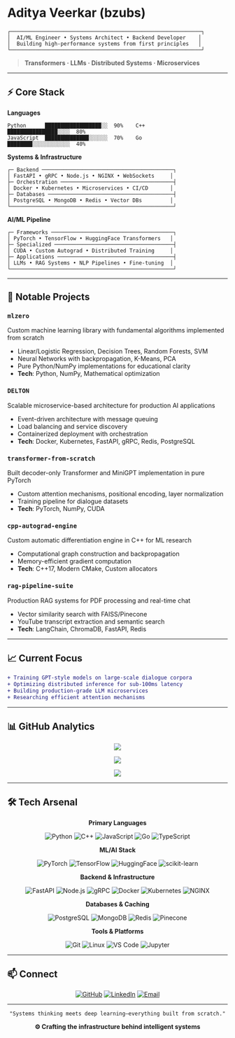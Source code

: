 # Aditya Veerkar (bzubs)

```ascii
┌─────────────────────────────────────────────────────────────┐
│  AI/ML Engineer • Systems Architect • Backend Developer    │
│  Building high-performance systems from first principles   │
└─────────────────────────────────────────────────────────────┘
```

> **Transformers · LLMs · Distributed Systems · Microservices**

---

## ⚡ Core Stack

**Languages**
```
Python      ██████████████████░░  90%    C++        ████████████████░░░░  80%
JavaScript  ██████████████░░░░░░  70%    Go         ████████░░░░░░░░░░░░  40%
```

**Systems & Infrastructure**
```
┌─ Backend ──────────────────────────────────────────┐
│ FastAPI • gRPC • Node.js • NGINX • WebSockets     │
├─ Orchestration ────────────────────────────────────┤
│ Docker • Kubernetes • Microservices • CI/CD       │
├─ Databases ────────────────────────────────────────┤
│ PostgreSQL • MongoDB • Redis • Vector DBs         │
└────────────────────────────────────────────────────┘
```

**AI/ML Pipeline**
```
┌─ Frameworks ───────────────────────────────────────┐
│ PyTorch • TensorFlow • HuggingFace Transformers   │
├─ Specialized ──────────────────────────────────────┤
│ CUDA • Custom Autograd • Distributed Training     │
├─ Applications ─────────────────────────────────────┤
│ LLMs • RAG Systems • NLP Pipelines • Fine-tuning  │
└────────────────────────────────────────────────────┘
```

---

## 🔬 Notable Projects

### `mlzero`
Custom machine learning library with fundamental algorithms implemented from scratch
- Linear/Logistic Regression, Decision Trees, Random Forests, SVM
- Neural Networks with backpropagation, K-Means, PCA
- Pure Python/NumPy implementations for educational clarity
- **Tech**: Python, NumPy, Mathematical optimization

### `DELTON`
Scalable microservice-based architecture for production AI applications
- Event-driven architecture with message queuing
- Load balancing and service discovery
- Containerized deployment with orchestration
- **Tech**: Docker, Kubernetes, FastAPI, gRPC, Redis, PostgreSQL

### `transformer-from-scratch`
Built decoder-only Transformer and MiniGPT implementation in pure PyTorch
- Custom attention mechanisms, positional encoding, layer normalization
- Training pipeline for dialogue datasets
- **Tech**: PyTorch, NumPy, CUDA

### `cpp-autograd-engine`
Custom automatic differentiation engine in C++ for ML research
- Computational graph construction and backpropagation
- Memory-efficient gradient computation
- **Tech**: C++17, Modern CMake, Custom allocators

### `rag-pipeline-suite`
Production RAG systems for PDF processing and real-time chat
- Vector similarity search with FAISS/Pinecone
- YouTube transcript extraction and semantic search
- **Tech**: LangChain, ChromaDB, FastAPI, Redis

---

## 📈 Current Focus

```diff
+ Training GPT-style models on large-scale dialogue corpora
+ Optimizing distributed inference for sub-100ms latency
+ Building production-grade LLM microservices
+ Researching efficient attention mechanisms
```

---

## 📊 GitHub Analytics

<div align="center">

![](https://github-readme-stats.vercel.app/api?username=bzubs&show_icons=true&theme=dark&hide_border=true&bg_color=0d1117&title_color=58a6ff&icon_color=1f6feb&text_color=c9d1d9&count_private=true)

![](https://github-readme-streak-stats.herokuapp.com/?user=bzubs&theme=dark&hide_border=true&background=0d1117&ring=58a6ff&fire=1f6feb&currStreakLabel=c9d1d9)

![](https://github-readme-stats.vercel.app/api/top-langs/?username=bzubs&layout=compact&theme=dark&hide_border=true&bg_color=0d1117&title_color=58a6ff&text_color=c9d1d9)

</div>

---

## 🛠️ Tech Arsenal

<div align="center">

**Primary Languages**

![Python](https://img.shields.io/badge/Python-3776AB?style=for-the-badge&logo=python&logoColor=white)
![C++](https://img.shields.io/badge/C++-00599C?style=for-the-badge&logo=cplusplus&logoColor=white)
![JavaScript](https://img.shields.io/badge/JavaScript-F7DF1E?style=for-the-badge&logo=javascript&logoColor=black)
![Go](https://img.shields.io/badge/Go-00ADD8?style=for-the-badge&logo=go&logoColor=white)
![TypeScript](https://img.shields.io/badge/TypeScript-3178C6?style=for-the-badge&logo=typescript&logoColor=white)

**ML/AI Stack**

![PyTorch](https://img.shields.io/badge/PyTorch-EE4C2C?style=for-the-badge&logo=pytorch&logoColor=white)
![TensorFlow](https://img.shields.io/badge/TensorFlow-FF6F00?style=for-the-badge&logo=tensorflow&logoColor=white)
![HuggingFace](https://img.shields.io/badge/🤗_HuggingFace-FFD21E?style=for-the-badge)
![scikit-learn](https://img.shields.io/badge/scikit--learn-F7931E?style=for-the-badge&logo=scikitlearn&logoColor=white)

**Backend & Infrastructure**

![FastAPI](https://img.shields.io/badge/FastAPI-009688?style=for-the-badge&logo=fastapi&logoColor=white)
![Node.js](https://img.shields.io/badge/Node.js-339933?style=for-the-badge&logo=nodedotjs&logoColor=white)
![gRPC](https://img.shields.io/badge/gRPC-4285F4?style=for-the-badge&logo=google&logoColor=white)
![Docker](https://img.shields.io/badge/Docker-2496ED?style=for-the-badge&logo=docker&logoColor=white)
![Kubernetes](https://img.shields.io/badge/Kubernetes-326CE5?style=for-the-badge&logo=kubernetes&logoColor=white)
![NGINX](https://img.shields.io/badge/NGINX-009639?style=for-the-badge&logo=nginx&logoColor=white)

**Databases & Caching**

![PostgreSQL](https://img.shields.io/badge/PostgreSQL-316192?style=for-the-badge&logo=postgresql&logoColor=white)
![MongoDB](https://img.shields.io/badge/MongoDB-47A248?style=for-the-badge&logo=mongodb&logoColor=white)
![Redis](https://img.shields.io/badge/Redis-DC382D?style=for-the-badge&logo=redis&logoColor=white)
![Pinecone](https://img.shields.io/badge/Pinecone-000000?style=for-the-badge&logo=pinecone&logoColor=white)

**Tools & Platforms**

![Git](https://img.shields.io/badge/Git-F05032?style=for-the-badge&logo=git&logoColor=white)
![Linux](https://img.shields.io/badge/Linux-FCC624?style=for-the-badge&logo=linux&logoColor=black)
![VS Code](https://img.shields.io/badge/VS_Code-007ACC?style=for-the-badge&logo=visualstudiocode&logoColor=white)
![Jupyter](https://img.shields.io/badge/Jupyter-F37626?style=for-the-badge&logo=jupyter&logoColor=white)

</div>

---

## 📫 Connect

<div align="center">

[![GitHub](https://img.shields.io/badge/GitHub-181717?style=for-the-badge&logo=github&logoColor=white)](https://github.com/bzubs)
[![LinkedIn](https://img.shields.io/badge/LinkedIn-0A66C2?style=for-the-badge&logo=linkedin&logoColor=white)](https://www.linkedin.com/in/aditya-veerkar-a61697347/)
[![Email](https://img.shields.io/badge/Email-EA4335?style=for-the-badge&logo=gmail&logoColor=white)](mailto:adityaveerkar@gmail.com)

</div>

---

<div align="center">

```
"Systems thinking meets deep learning—everything built from scratch."
```

**⚙️ Crafting the infrastructure behind intelligent systems**

</div>
